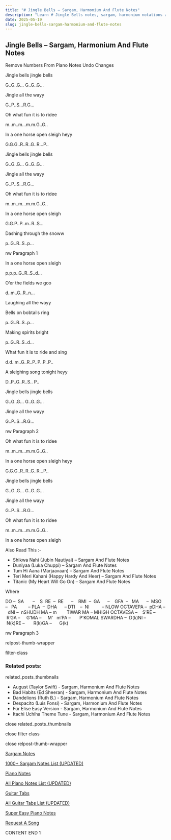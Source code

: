 ```yaml
---
title: "# Jingle Bells – Sargam, Harmonium And Flute Notes"
description: "Learn # Jingle Bells notes, sargam, harmonium notations and flute notes. Easy step-by-step tutorial for beginners."
date: 2025-05-19
slug: jingle-bells-sargam-harmonium-and-flute-notes
---
```


## Jingle Bells – Sargam, Harmonium And Flute Notes

Remove Numbers From Piano Notes
Undo Changes

Jingle bells jingle bells

G..G..G… G..G..G…

Jingle all the wayy

G..P..S…R.G…

Oh what fun it is to ridee

m..m..m…m.m.G..G..

In a one horse open sleigh heyy

G.G.G..R..R..G..R…P..

Jingle bells jingle bells

G..G..G… G..G..G…

Jingle all the wayy

G..P..S…R.G…

Oh what fun it is to ridee

m..m..m…m.m.G..G..

In a one horse open sleigh

G.G.P..P..m..R..S…

Dashing through the snoww

p..G..R..S..p…

nw Paragraph 1

In a one horse open sleigh

p.p.p..G..R..S..d…

O’er the fields we goo

d..m..G..R..n…

Laughing all the wayy

Bells on bobtails ring

p..G..R..S..p…

Making spirits bright

p..G..R..S..d…

What fun it is to ride and sing

d.d..m..G..R..P..P..P..P..

A sleighing song tonight heyy

D..P..G..R..S.. P..

Jingle bells jingle bells

G..G..G… G..G..G…

Jingle all the wayy

G..P..S…R.G…

nw Paragraph 2

Oh what fun it is to ridee

m..m..m…m.m.G..G..

In a one horse open sleigh heyy

G.G.G..R..R..G..R…P..

Jingle bells jingle bells

G..G..G… G..G..G…

Jingle all the wayy

G..P..S…R.G…

Oh what fun it is to ridee

m..m..m…m.m.G..G..

In a one horse open sleigh



Also Read This :-



* Shikwa Nahi (Jubin Nautiyal) – Sargam And Flute Notes
* Duniyaa (Luka Chuppi) – Sargam And Flute Notes
* Tum Hi Aana (Marjaavaan) – Sargam And Flute Notes
* Teri Meri Kahani (Happy Hardy And Heer) – Sargam And Flute Notes
* Titanic (My Heart Will Go On) – Sargam And Flute Notes

Where



DO –  SA       –    S  RE  –  RE      –    RMI  –  GA      –    GFA  –   MA      –  MSO  –   PA         – PLA  –  DHA      – DTI    –  NI          – NLOW OCTAVEPA –  pDHA –  dNI –  nSHUDH MA – m        TIWAR MA – MHIGH OCTAVESA –    S’RE –     R’GA –     G’MA –     M’   m’PA –       P’KOMAL SWARDHA –  D(k)NI –       N(k)RE –       R(k)GA –      G(k)





nw Paragraph 3



relpost-thumb-wrapper

filter-class

### Related posts:

related_posts_thumbnails

* August (Taylor Swift) - Sargam, Harmonium And Flute Notes
* Bad Habits (Ed Sheeran) - Sargam, Harmonium And Flute Notes
* Dandelions (Ruth B.) - Sargam, Harmonium And Flute Notes
* Despacito (Luis Fonsi) - Sargam, Harmonium And Flute Notes
* Für Elise Easy Version - Sargam, Harmonium And Flute Notes
* Itachi Uchiha Theme Tune - Sargam, Harmonium And Flute Notes

close related_posts_thumbnails

close filter class

close relpost-thumb-wrapper

[Sargam Notes](https://www.notationsworld.com/sargam-notes.html)

[1000+ Sargam Notes List (UPDATED)](https://www.notationsworld.com/all-songs-list-sargam-notes.html)

[Piano Notes](https://www.notationsworld.com/piano-notes.html)

[All Piano Notes List (UPDATED)](https://www.notationsworld.com/all-songs-list-piano-notes.html)

[Guitar Tabs](https://www.notationsworld.com/guitar-tabs.html)

[All Guitar Tabs List (UPDATED)](https://www.notationsworld.com/all-songs-list-guitar-tabs.html)

[Super Easy Piano Notes](https://studywall.in/)

[Request A Song](https://www.notationsworld.com/request-a-song.html)

CONTENT END 1

